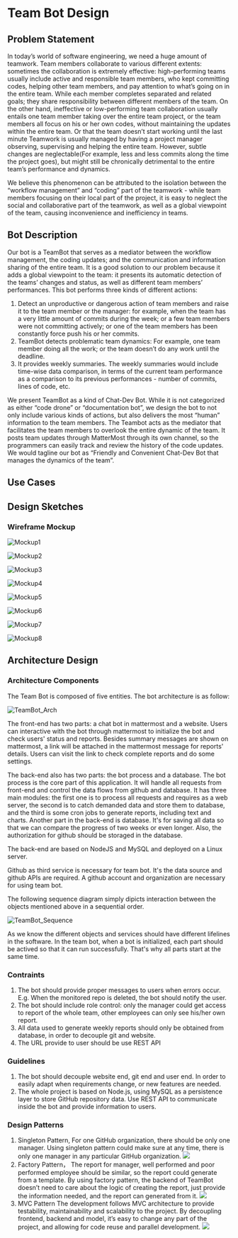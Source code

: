 # Team Bot Design

## Problem Statement

In today’s world of software engineering, we need a huge amount of teamwork. Team members collaborate to various different extents: sometimes the collaboration is extremely effective: high-performing teams usually include active and responsible team members, who kept committing codes, helping other team members, and pay attention to what’s going on in the entire team. While each member completes separated and related goals; they share responsibility between different members of the team. On the other hand, ineffective or low-performing team collaboration usually entails one team member taking over the entire team project, or the team members all focus on his or her own codes, without maintaining the updates within the entire team. Or that the team doesn’t start working until the last minute Teamwork is usually managed by having a project manager observing, supervising and helping the entire team. However, subtle changes are neglectable(For example, less and less commits along the time the project goes), but might still be chronically detrimental to the entire team’s performance and dynamics. 

We believe this phenomenon can be attributed to the isolation between the “workflow management” and “coding” part of the teamwork - while team members focusing on their local part of the project, it is easy to neglect the social and collaborative part of the teamwork, as well as a global viewpoint of the team, causing inconvenience and inefficiency in teams. 

## Bot Description

Our bot is a TeamBot that serves as a mediator between the workflow management, the coding updates; and the communication and information sharing of the entire team. It is a good solution to our problem because it adds a global viewpoint to the team: it presents its automatic detection of the teams’ changes and status, as well as different team members’ performances. This bot performs three kinds of different actions: 
1. Detect an unproductive or dangerous action of team members and raise it to the team member or the manager: for example, when the team has a very little amount of commits during the week; or a few team members were not committing actively; or one of the team members has been constantly force push his or her commits. 
2. TeamBot detects problematic team dynamics: For example, one team member doing all the work; or the team doesn’t do any work until the deadline. 
3. It provides weekly summaries. The weekly summaries would include time-wise data comparison, in terms of the current team performance as a comparison to its previous performances - number of commits, lines of code, etc.

We present TeamBot as a kind of Chat-Dev Bot. While it is not categorized as either “code drone” or “documentation bot”, we design the bot to not only include various kinds of actions, but also delivers the most “human” information to the team members. The Teambot acts as the mediator that facilitates the team members to overlook the entire dynamic of the team. It posts team updates through MatterMost through its own channel, so the programmers can easily track and review the history of the code updates. We would tagline our bot as “Friendly and Convenient Chat-Dev Bot that manages the dynamics of the team”.

## Use Cases

## Design Sketches

### Wireframe Mockup
![Mockup1](https://media.github.ncsu.edu/user/10692/files/b35a4800-e137-11e9-95d2-713f93d59b55)

![Mockup2](https://media.github.ncsu.edu/user/10692/files/b35a4800-e137-11e9-8943-4c95023f0aa3)

![Mockup3](https://media.github.ncsu.edu/user/10692/files/b35a4800-e137-11e9-8b40-33cd9a34e420)

![Mockup4](https://media.github.ncsu.edu/user/10692/files/b35a4800-e137-11e9-8ca1-0a2a062e670e)

![Mockup5](https://media.github.ncsu.edu/user/10692/files/b35a4800-e137-11e9-98e2-5871ea1468dd)

![Mockup6](https://media.github.ncsu.edu/user/10692/files/b3f2de80-e137-11e9-99be-1285fc53723d)

![Mockup7](https://media.github.ncsu.edu/user/10692/files/b3f2de80-e137-11e9-8756-3c6cd5c7f21d)

![Mockup8](https://media.github.ncsu.edu/user/10692/files/b3f2de80-e137-11e9-9ff6-6307eebd90a3)

## Architecture Design

### Architecture Components
The Team Bot is composed of five entities. The bot architecture is as follow:

![TeamBot_Arch](https://media.github.ncsu.edu/user/10593/files/cd514780-e0b1-11e9-86b4-87f5b7e5aa90)

The front-end has two parts: a chat bot in mattermost and a website. Users can interactive with the bot through mattermost to initialize the bot and check users' status and reports. Besides summary messages are shown on mattermost, a link will be attached in the mattermost message for reports' details. Users can visit the link to check complete reports and do some settings.

The back-end also has two parts: the bot process and a database. The bot process is the core part of this application. It will handle all requests from front-end and control the data flows from github and database. It has three main modules: the first one is to process all requests and requires as a web server, the second is to catch demanded data and store them to database, and the third is some cron jobs to generate reports, including text and charts. Another part in the back-end is database. It's for saving all data so that we can compare the progress of two weeks or even longer. Also, the authorization for github should be storaged in the database.

The back-end are based on NodeJS and MySQL and deployed on a Linux server.

Github as third service is necessary for team bot. It's the data source and github APIs are required. A github account and organization are necessary for using team bot.

The following sequence diagram simply dipicts interaction between the objects mentioned above in a sequential order.

![TeamBot_Sequence](https://media.github.ncsu.edu/user/10593/files/cde9de00-e0b1-11e9-8c02-96c9c0383149)

As we know the different objects and services should have different lifelines in the software. In the team bot, when a bot is initialized, each part should be actived so that it can run successfully. That's why all parts start at the same time.

### Contraints  
1. 	The bot should provide proper messages to users when errors occur. E.g. When the monitored repo is deleted, the bot should notify the user.
2. 	The bot should include role control: only the manager could get access to report of the whole team, other employees can only see his/her own report.
3. 	All data used to generate weekly reports should only be obtained from database, in order to decouple git and website.
4. 	The URL provide to user should be use REST API

### Guidelines  

1. 	The bot should decouple website end, git end and user end. In order to easily adapt when requirements change, or new features are needed.
2. 	The whole project is based on Node.js, using MySQL as a persistence layer to store GitHub repository data. Use REST API to communicate inside the bot and provide information to users.

### Design Patterns  

1. 	Singleton Pattern, 
For one GitHub organization, there should be only one manager. Using singleton pattern could make sure at any time, there is only one manager in any particular GitHub organization.
![](https://media.github.ncsu.edu/user/10626/files/e78d2480-e0b5-11e9-8d3d-e1bd2a0b213d)
2. 	Factory Pattern，
The report for manager, well performed and poor performed employee should be similar, so the report could generate from a template. By using factory pattern, the backend of TeamBot doesn’t need to care about the logic of creating the report, just provide the information needed, and the report can generated from it. 
![](https://media.github.ncsu.edu/user/10626/files/e78d2480-e0b5-11e9-9109-6e7dc6d9af3f)
3. 	MVC Pattern
The development follows MVC architecture to provide testability, maintainability and scalability to the project.
By decoupling frontend, backend and model, it’s easy to change any part of the project, and allowing for code reuse and parallel development.
![](https://media.github.ncsu.edu/user/10626/files/e78d2480-e0b5-11e9-8a2a-3aea056d6428)

